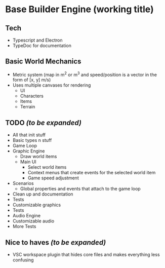 # Base Builder Engine (working title)

## Tech

- Typescript and Electron
- TypeDoc for documentation

## Basic World Mechanics

- Metric system (map in m<sup>2</sup> or m<sup>3</sup> and speed/position is a vector in the form of [x, y] m/s)
- Uses multiple canvases for rendering
  - UI
  - Characters
  - Items
  - Terrain

## TODO _(to be expanded)_

- All that init stuff
- Basic types n stuff
- Game Loop
- Graphic Engine
  - Draw world items
  - Main UI
    - Select world items
    - Context menus that create events for the selected world item
    - Game speed adjustment
- Scenarios
  - Global properties and events that attach to the game loop
- Clean up and documentation
- Tests
- Customizable graphics
- Tests
- Audio Engine
- Customizable audio
- More Tests

## Nice to haves _(to be expanded)_

- VSC workspace plugin that hides core files and makes everything less confusing
